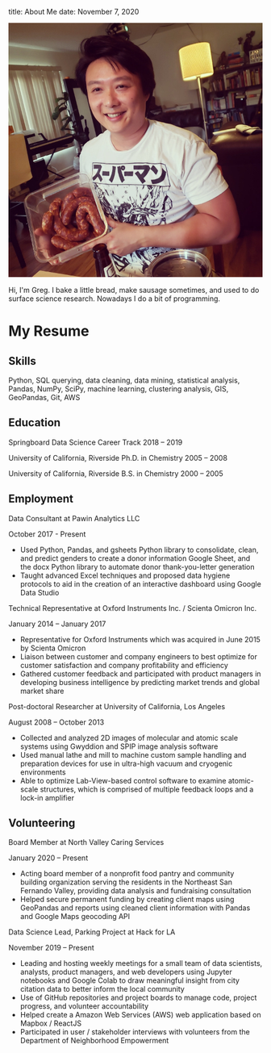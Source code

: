 title: About Me
date: November 7, 2020

![Me](/images/5E2B0435-D1B7-4437-B2DD-728E446B9BD6.jpg)

Hi, I'm Greg. I bake a little bread, make sausage sometimes, and used to do surface science research. Nowadays I do a bit of programming. 

# My Resume

## **Skills**

Python, SQL querying, data cleaning, data mining, statistical analysis, Pandas, NumPy, SciPy, machine learning, clustering analysis, GIS, GeoPandas, Git, AWS

## **Education**

Springboard Data Science Career Track 2018 – 2019

University of California, Riverside Ph.D. in Chemistry 2005 – 2008

University of California, Riverside B.S. in Chemistry 2000 – 2005

## **Employment**

Data Consultant at Pawin Analytics LLC

October 2017 - Present

- Used Python, Pandas, and gsheets Python library to consolidate, clean, and predict genders to create a donor information Google Sheet, and the docx Python library to automate donor thank-you-letter generation
- Taught advanced Excel techniques and proposed data hygiene protocols to aid in the creation of an interactive dashboard using Google Data Studio

Technical Representative at Oxford Instruments Inc. / Scienta Omicron Inc.

January 2014 – January 2017

- Representative for Oxford Instruments which was acquired in June 2015 by Scienta Omicron
- Liaison between customer and company engineers to best optimize for customer satisfaction and company profitability and efficiency
- Gathered customer feedback and participated with product managers in developing business intelligence by predicting market trends and global market share

Post-doctoral Researcher at University of California, Los Angeles

August 2008 – October 2013

- Collected and analyzed 2D images of molecular and atomic scale systems using Gwyddion and SPIP image analysis software
- Used manual lathe and mill to machine custom sample handling and preparation devices for use in ultra-high vacuum and cryogenic environments
- Able to optimize Lab-View-based control software to examine atomic-scale structures, which is comprised of multiple feedback loops and a lock-in amplifier

## **Volunteering**

Board Member at North Valley Caring Services

January 2020 – Present

- Acting board member of a nonprofit food pantry and community building organization serving the residents in the Northeast San Fernando Valley, providing data analysis and fundraising consultation
- Helped secure permanent funding by creating client maps using GeoPandas and reports using cleaned client information with Pandas and Google Maps geocoding API

Data Science Lead, Parking Project at Hack for LA

November 2019 – Present

- Leading and hosting weekly meetings for a small team of data scientists, analysts, product managers, and web developers using Jupyter notebooks and Google Colab to draw meaningful insight from city citation data to better inform the local community
- Use of GitHub repositories and project boards to manage code, project progress, and volunteer accountability
- Helped create a Amazon Web Services (AWS) web application based on Mapbox / ReactJS
- Participated in user / stakeholder interviews with volunteers from the Department of Neighborhood Empowerment
